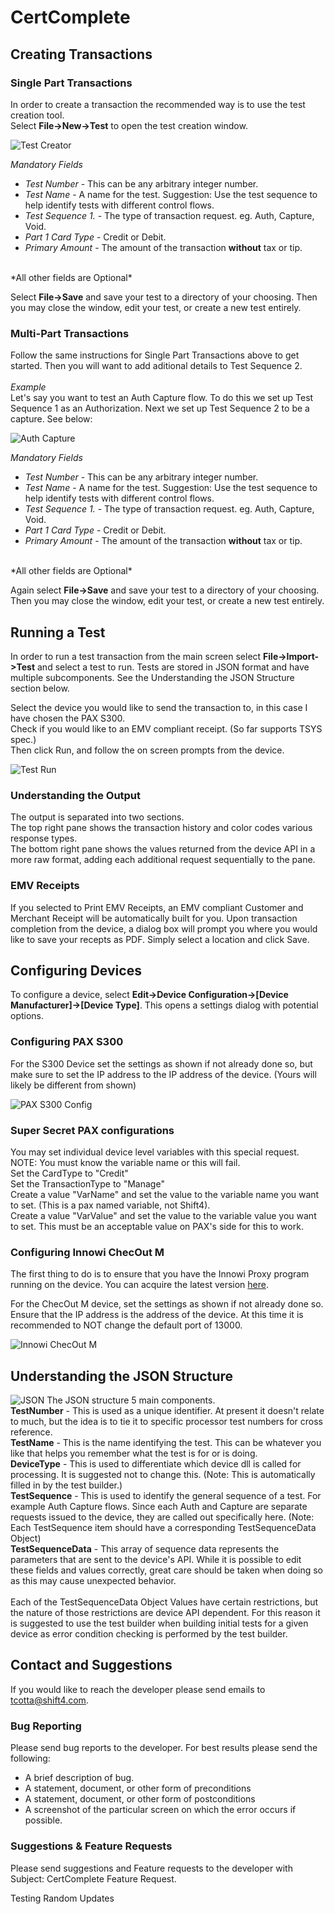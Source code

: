 # CertComplete

## Creating Transactions

### Single Part Transactions
In order to create a transaction the recommended way is to use the test creation tool. <br>
Select **File->New->Test** to open the test creation window. <br>

![Test Creator](./testCreator.jpg)

*Mandatory Fields*<br>
* *Test Number* - This can be any arbitrary integer number.<br>
* *Test Name* - A name for the test. Suggestion: Use the test sequence to help identify tests with different control flows.<br>
* *Test Sequence 1.* - The type of transaction request. eg. Auth, Capture, Void.<br>
* *Part 1 Card Type* - Credit or Debit.<br>
* *Primary Amount* - The amount of the transaction **without** tax or tip.<br>
<br>
*All other fields are Optional*

Select **File->Save** and save your test to a directory of your choosing. Then you may close the window, edit your test, or create a new test entirely.

### Multi-Part Transactions
Follow the same instructions for Single Part Transactions above to get started. Then you will want to add aditional details to Test Sequence 2.<br>
<br>
*Example*<br>
Let's say you want to test an Auth Capture flow. To do this we set up Test Sequence 1 as an Authorization. Next we set up Test Sequence 2 to be a capture. See below: <br>

![Auth Capture](./authCapture.jpg)

*Mandatory Fields*<br>
* *Test Number* - This can be any arbitrary integer number.<br>
* *Test Name* - A name for the test. Suggestion: Use the test sequence to help identify tests with different control flows.<br>
* *Test Sequence 1.* - The type of transaction request. eg. Auth, Capture, Void.<br>
* *Part 1 Card Type* - Credit or Debit.<br>
* *Primary Amount* - The amount of the transaction **without** tax or tip.<br>
<br>
*All other fields are Optional*

Again select **File->Save** and save your test to a directory of your choosing. Then you may close the window, edit your test, or create a new test entirely.

## Running a Test
In order to run a test transaction from the main screen select **File->Import->Test** and select a test to run. Tests are stored in JSON format and have multiple subcomponents.
See the Understanding the JSON Structure section below.<br>

Select the device you would like to send the transaction to, in this case I have chosen the PAX S300.<br>
Check if you would like to an EMV compliant receipt. (So far supports TSYS spec.)<br>
Then click Run, and follow the on screen prompts from the device.  

![Test Run](./testRun.jpg)

### Understanding the Output
The output is separated into two sections.<br>
The top right pane shows the transaction history and color codes various response types.<br>
The bottom right pane shows the values returned from the device API in a more raw format, adding each additional request sequentially to the pane.<br>

### EMV Receipts
If you selected to Print EMV Receipts, an EMV compliant Customer and Merchant Receipt will be automatically built for you. Upon transaction completion from the device,
 a dialog box will prompt you where you would like to save your recepts as PDF. Simply select a location and click Save.<br>


## Configuring Devices
To configure a device, select **Edit->Device Configuration->[Device Manufacturer]->[Device Type]**. This opens a settings dialog with potential options.

### Configuring PAX S300
For the S300 Device set the settings as shown if not already done so, but make sure to set the IP address to the IP address of the device. (Yours will likely be different from shown)<br>

![PAX S300 Config](./paxConfig.jpg)

### Super Secret PAX configurations
You may set individual device level variables with this special request. NOTE: You must know the variable name or this will fail.<br>
Set the CardType to "Credit"<br>
Set the TransactionType to "Manage"<br>
Create a value "VarName" and set the value to the variable name you want to set. (This is a pax named variable, not Shift4).<br>
Create a value "VarValue" and set the value to the variable value you want to set. This must be an acceptable value on PAX's side for this to work.<br>

### Configuring Innowi ChecOut M
The first thing to do is to ensure that you have the Innowi Proxy program running on the device. You can acquire the latest version [here](https://drive.google.com/open?id=1tLhps5Omh3cAksSa9tZ0VLZi6SMUOsn3).<br>

For the ChecOut M device, set the settings as shown if not already done so. Ensure that the IP address is the address of the device. At this time it is recommended to NOT change the default port of 13000.<br>

![Innowi ChecOut M](./innowiConfig.jpg)



## Understanding the JSON Structure
![JSON](./json.jpg)
The JSON structure 5 main components. <br>
**TestNumber** - This is used as a unique identifier. At present it doesn't relate to much, but the idea is to tie it to specific processor test numbers for cross reference.<br>
**TestName** - This is the name identifying the test. This can be whatever you like that helps you remember what the test is for or is doing.<br>
**DeviceType** - This is used to differentiate which device dll is called for processing. It is suggested not to change this. (Note: This is automatically filled in by the test builder.)<br>
**TestSequence** - This is used to identify the general sequence of a test. For example Auth Capture flows. Since each Auth and Capture are separate requests issued to the device, they are called out specifically here. (Note: Each TestSequence item should have a corresponding TestSequenceData Object)<br>
**TestSequenceData** - This array of sequence data represents the parameters that are sent to the device's API. While it is possible to edit these fields and values correctly, great care should be taken when doing so as this may cause unexpected behavior.<br>
<br>
Each of the TestSequenceData Object Values have certain restrictions, but the nature of those restrictions are device API dependent. For this reason it is suggested to use the test builder when building initial tests for a given device as error condition checking is performed by the test builder.<br>

## Contact and Suggestions
If you would like to reach the developer please send emails to tcotta@shift4.com.

### Bug Reporting
Please send bug reports to the developer. For best results please send the following: <br>
* A brief description of bug. 
* A statement, document, or other form of preconditions
* A statement, document, or other form of postconditions
* A screenshot of the particular screen on which the error occurs if possible.

### Suggestions & Feature Requests
Please send suggestions and Feature requests to the developer with Subject: CertComplete Feature Request.

Testing Random Updates